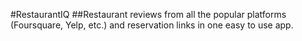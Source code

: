 #RestaurantIQ 
##Restaurant reviews from all the popular platforms (Foursquare, Yelp, etc.)  and reservation links in one easy to use app.
